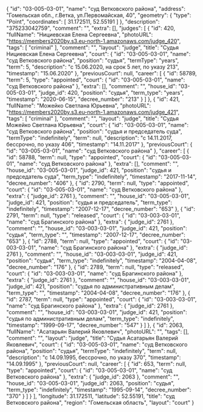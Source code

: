 {
    "id": "03-005-03-01",
    "name": "суд Ветковского района",
    "address": "Гомельская обл., г.Ветка, ул.Первомайская, 40",
    "geometry": {
        "type": "Point",
        "coordinates": [
            31.172511,
            52.55191
        ]
    },
    "description": "375233042759",
    "comment": "",
    "extra": [],
    "judges": [
        {
            "id": 420,
            "fullName": "Нициевская Елена Сергеевна",
            "photoURL": "https://members2020by.s3.eu-north-1.amazonaws.com/judge_420",
            "tags": [
                "criminal"
            ],
            "comment": "",
            "layout": "judge",
            "title": "Судья Нициевская Елена Сергеевна",
            "court": {
                "id": "03-005-03-01",
                "name": "суд Ветковского района",
                "position": "судья",
                "termType": "years",
                "term": 5,
                "description": "c 15.06.2020, на срок 5 лет, по указу 213",
                "timestamp": "15.06.2020"
            },
            "previousCourt": null,
            "career": [
                {
                    "id": 58789,
                    "term": 5,
                    "type": "appointed",
                    "court": {
                        "id": "03-005-03-01",
                        "name": "суд Ветковского района"
                    },
                    "extra": [],
                    "comment": "",
                    "house_id": "03-005-03-01",
                    "judge_id": 420,
                    "position": "судья",
                    "term_type": "years",
                    "timestamp": "2020-06-15",
                    "decree_number": "213"
                }
            ]
        },
        {
            "id": 421,
            "fullName": "Можейко Светлана Юрьевна",
            "photoURL": "https://members2020by.s3.eu-north-1.amazonaws.com/judge_421",
            "tags": [
                "criminal"
            ],
            "comment": "",
            "layout": "judge",
            "title": "Судья Можейко Светлана Юрьевна",
            "court": {
                "id": "03-005-03-01",
                "name": "суд Ветковского района",
                "position": "судья и председатель суда",
                "termType": "indefinitely",
                "term": null,
                "description": "c 14.11.2017, бессрочно, по указу 406",
                "timestamp": "14.11.2017"
            },
            "previousCourt": {
                "id": "03-005-03-01",
                "name": "суд Ветковского района"
            },
            "career": [
                {
                    "id": 58788,
                    "term": null,
                    "type": "appointed",
                    "court": {
                        "id": "03-005-03-01",
                        "name": "суд Ветковского района"
                    },
                    "extra": [],
                    "comment": "",
                    "house_id": "03-005-03-01",
                    "judge_id": 421,
                    "position": "судья и председатель суда",
                    "term_type": "indefinitely",
                    "timestamp": "2017-11-14",
                    "decree_number": "406"
                },
                {
                    "id": 2790,
                    "term": null,
                    "type": "appointed",
                    "court": {
                        "id": "03-005-03-01",
                        "name": "суд Ветковского района"
                    },
                    "extra": {
                        "judge_id": 2761
                    },
                    "comment": "",
                    "house_id": "03-005-03-01",
                    "judge_id": 421,
                    "position": "судья и председатель",
                    "term_type": "indefinitely",
                    "timestamp": "2007-12-17",
                    "decree_number": "653"
                },
                {
                    "id": 2791,
                    "term": null,
                    "type": "released",
                    "court": {
                        "id": "03-003-03-01",
                        "name": "суд Брагинского района"
                    },
                    "extra": {
                        "judge_id": 2761
                    },
                    "comment": "",
                    "house_id": "03-003-03-01",
                    "judge_id": 421,
                    "position": "судья",
                    "term_type": "",
                    "timestamp": "2007-12-17",
                    "decree_number": "653"
                },
                {
                    "id": 2788,
                    "term": null,
                    "type": "appointed",
                    "court": {
                        "id": "03-003-03-01",
                        "name": "суд Брагинского района"
                    },
                    "extra": {
                        "judge_id": 2761
                    },
                    "comment": "",
                    "house_id": "03-003-03-01",
                    "judge_id": 421,
                    "position": "судья",
                    "term_type": "indefinitely",
                    "timestamp": "2004-04-08",
                    "decree_number": "176"
                },
                {
                    "id": 2789,
                    "term": null,
                    "type": "released",
                    "court": {
                        "id": "03-003-03-01",
                        "name": "суд Брагинского района"
                    },
                    "extra": {
                        "judge_id": 2761
                    },
                    "comment": "",
                    "house_id": "03-003-03-01",
                    "judge_id": 421,
                    "position": "судья по административным делам",
                    "term_type": "",
                    "timestamp": "2004-04-08",
                    "decree_number": "176"
                },
                {
                    "id": 2787,
                    "term": null,
                    "type": "appointed",
                    "court": {
                        "id": "03-003-03-01",
                        "name": "суд Брагинского района"
                    },
                    "extra": {
                        "judge_id": 2761
                    },
                    "comment": "",
                    "house_id": "03-003-03-01",
                    "judge_id": 421,
                    "position": "судья по административным делам",
                    "term_type": "indefinitely",
                    "timestamp": "1999-09-17",
                    "decree_number": "547"
                }
            ]
        },
        {
            "id": 2063,
            "fullName": "Асатарьян Валерий Яковлевич",
            "photoURL": "",
            "tags": [],
            "comment": "",
            "layout": "judge",
            "title": "Судья Асатарьян Валерий Яковлевич",
            "court": {
                "id": "03-005-03-01",
                "name": "суд Ветковского района",
                "position": "судья",
                "termType": "indefinitely",
                "term": null,
                "description": "c 14.09.1995, бессрочно, по указу 370",
                "timestamp": "14.09.1995"
            },
            "previousCourt": null,
            "career": [
                {
                    "id": 653,
                    "term": null,
                    "type": "appointed",
                    "court": {
                        "id": "03-005-03-01",
                        "name": "суд Ветковского района"
                    },
                    "extra": {
                        "judge_id": 2063
                    },
                    "comment": "",
                    "house_id": "03-005-03-01",
                    "judge_id": 2063,
                    "position": "судья",
                    "term_type": "indefinitely",
                    "timestamp": "1995-09-14",
                    "decree_number": "370"
                }
            ]
        }
    ],
    "longitude": 31.172511,
    "latitude": 52.55191,
    "title": "суд Ветковского района",
    "region": "Гомельская область",
    "layout": "court"
}